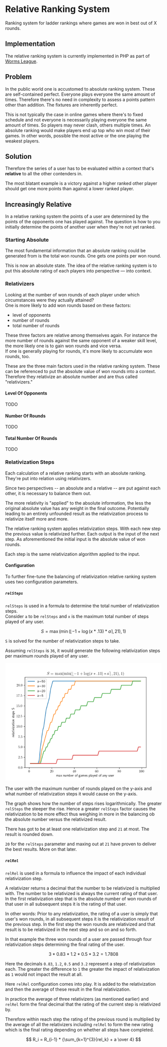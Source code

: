 # Relative Ranking System

Ranking system for ladder rankings where games are won in best out of X rounds.

## Implementation

The relative ranking system is currently implemented in PHP as part of
[Worms League](https://github.com/Zemke/worms-league).

## Problem

In the public world one is accustomed to absolute ranking system.
These are self-contained perfect.
Everyone plays everyone the same amount of times.
Therefore there's no need in complexity to assess a points pattern other than
addition.
The fixtures are inherently perfect.

This is not typically the case in online games where there's to fixed schedule
and not everyone is necessarily playing everyone the same amount of times.
So players may never clash, others multiple times.
An absolute ranking would make players end up top who win most of their games.
In other words, possible the most active or the one playing the weakest players.

## Solution

Therefore the series of a user has to be evaluated within a context that's
**relative** to all the other contenders in.

The most blatant example is a victory against a higher ranked other player
should get one more points than against a lower ranked player.

## Increasingly Relative

In a relative ranking system the points of a user are determined by the points
of the opponents one has played against. The question is how to you initially
determine the points of another user when they're not yet ranked.

### Starting Absolute

The most fundamental information that an absolute ranking could be generated
from is the total won rounds. One gets one points per won round.

This is now an absolute state. The idea of the relative ranking system is to
put this absolute rating of each players into perspective — into context.

### Relativizers

Looking at the number of won rounds of each player under which circumstances
were they actually attained? \
One is more likely to add won rounds based on these factors:

* level of opponents
* number of rounds
* total number of rounds

These three factors are relative among themselves again. For instance the more
number of rounds against the same opponent of a weaker skill level, the more
likely one is to gain won rounds and vice versa. \
If one is generally playing for rounds, it's more likely to accumulate won
rounds, too.

These are the three main factors used in the relative ranking system.
These can be referenced to put the absolute value of won rounds into a context.
Therefore they relativize an absolute number and are thus called "relativizers."

#### Level Of Opponents

TODO

#### Number Of Rounds

TODO

#### Total Number Of Rounds

TODO

### Relativization Steps

Each calculation of a relative ranking starts with an absolute ranking.
They're put into relation using relativizers.

Since two perspectives -- an absolute and a relative -- are put against each
other, it is necessary to balance them out.

The more relativity is "applied" to the absolute information, the less the
original absolute value has any weight in the final outcome.
Potentially leading to an entirely unfounded result as the relativization
process to relativize itself more and more.

The relative ranking system applies relativization steps. With each new
step the previous value is relativized further. Each output is the input
of the next step. As aforementioned the initial input is the absolute value of
won rounds.

Each step is the same relativization algorithm applied to the input.

#### Configuration

To further fine-tune the balancing of relativization relative ranking system
uses two configuration parameters.

##### `relSteps`

`relSteps` is used in a formula to determine the total number of relativization
steps. \
Consider `a` to be `relSteps` and `x` is the maximum total number of
steps played of any user.

$$ S = \max(\min(\left\lfloor -1+\log(x*.13)*a \right\rceil,21),1) $$

`S` is solved for the number of relativization steps to take.

Assuming `relSteps` is `36`, it would generate the following relativization
steps per maximum rounds played of any user.

![Relativization steps per max rounds played of any user](images/relsteps.png)

The user with the maximum number of rounds played on the y-axis and what number
of relativization steps it would cause on the y-axis.

The graph shows how the number of steps rises logarithmically.
The greater `relSteps` the steeper the rise. Hence a greater `relSteps` factor
causes the relativization to be more effect thus weighing in more in the
balancing ob the absolute number versus the relativized result.

There has got to be at least one relativization step and `21` at most.
The result is rounded down.

`20` for the `relSteps` parameter and maxing out at `21` have proven to deliver the
best results. More on that later.

##### `relRel`

`relRel` is used in a formula to influence the impact of each individual
relativization step.

A relativizer returns a decimal that the number to be relativized is multiplied
with. The number to be relativized is always the current rating of that user.
In the first relativization step that is the absolute number of won rounds of
that user in all subsequent steps it is the rating of that user.

In other words: Prior to any relativization, the rating of a user is simply
that user's won rounds, in all subsequent steps it is the relativization
result of the previous step. In the first step the won rounds are relativized
and that result is to be relativized in the next step and so on and so forth.

In that example the three won rounds of a user are passed through four
relativization steps determining the final rating of the user.

$$ 3 * 0.83 * 1.2 * 0.5 * 3.2 = 1.7808 $$

Here the decimals `0.83`, `1.2`, `0.5` and `3.2` represent a step of
relativization each. The greater the difference to `1` the greater the impact
of relativization as `1` would not impact the result at all.

Here `relRel` configuration comes into play. It is added to the relativization
and then the average of these result in the final relativization.

In practice the average of three relativizers (as mentioned earlier) and
`relRel` form the final decimal that the rating of the current step is 
relativized by.

Therefore within reach step the rating of the previous round is multiplied by
the average of all the relativizers including `relRel` to form the new rating
which is the final rating depending on whether all steps have completed.

$$ R_i = R_{i-1} * {\sum_{k=1}^{3}{rel_k} + a \over 4} $$









